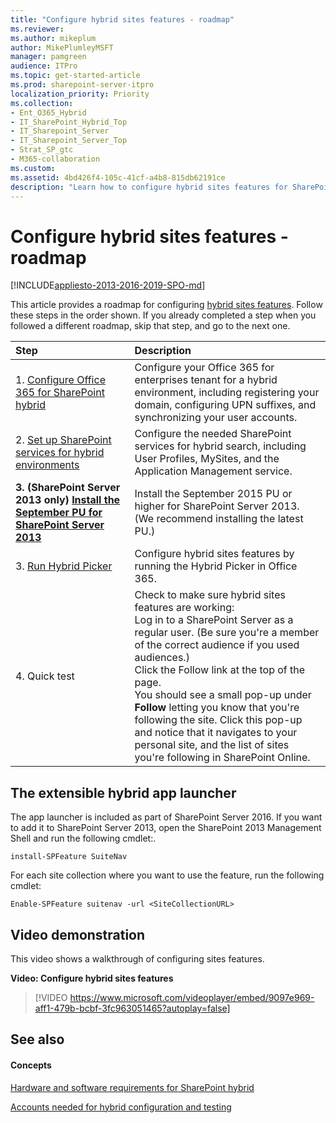```yaml
---
title: "Configure hybrid sites features - roadmap"
ms.reviewer: 
ms.author: mikeplum
author: MikePlumleyMSFT
manager: pamgreen
audience: ITPro
ms.topic: get-started-article
ms.prod: sharepoint-server-itpro
localization_priority: Priority
ms.collection:
- Ent_O365_Hybrid
- IT_SharePoint_Hybrid_Top
- IT_Sharepoint_Server
- IT_Sharepoint_Server_Top
- Strat_SP_gtc
- M365-collaboration
ms.custom: 
ms.assetid: 4bd426f4-105c-41cf-a4b8-815db62191ce
description: "Learn how to configure hybrid sites features for SharePoint hybrid with Office 365."
---
```


# Configure hybrid sites features - roadmap

[!INCLUDE[appliesto-2013-2016-2019-SPO-md](../includes/appliesto-2013-2016-2019-SPO-md.md)]
  
This article provides a roadmap for configuring [hybrid sites features](sharepoint-hybrid-sites-and-search.md#SitesFeatures). Follow these steps in the order shown. If you already completed a step when you followed a different roadmap, skip that step, and go to the next one.
  
|**Step**|**Description**|
|:-----|:-----|
|1. [Configure Office 365 for SharePoint hybrid](configure-office-365-for-sharepoint-hybrid.md) <br/> |Configure your Office 365 for enterprises tenant for a hybrid environment, including registering your domain, configuring UPN suffixes, and synchronizing your user accounts.  <br/> |
|2. [Set up SharePoint services for hybrid environments](set-up-sharepoint-services-for-hybrid-environments.md) <br/> |Configure the needed SharePoint services for hybrid search, including User Profiles, MySites, and the Application Management service.  <br/> |
|**3. (SharePoint Server 2013 only) [Install the September PU for SharePoint Server 2013](/officeupdates/sharepoint-updates)** <br/> |Install the September 2015 PU or higher for SharePoint Server 2013. (We recommend installing the latest PU.)  <br/> |
|3. [Run Hybrid Picker](run-hybrid-picker.md) <br/> |Configure hybrid sites features by running the Hybrid Picker in Office 365.  <br/> |
|4. Quick test  <br/> | Check to make sure hybrid sites features are working:  <br/>  Log in to a SharePoint Server as a regular user. (Be sure you're a member of the correct audience if you used audiences.)  <br/>  Click the Follow link at the top of the page.  <br/>  You should see a small pop-up under **Follow** letting you know that you're following the site. Click this pop-up and notice that it navigates to your personal site, and the list of sites you're following in SharePoint Online.  <br/> |
   
## The extensible hybrid app launcher

The app launcher is included as part of SharePoint Server 2016. If you want to add it to SharePoint Server 2013, open the SharePoint 2013 Management Shell and run the following cmdlet:.
  
```
install-SPFeature SuiteNav
```

For each site collection where you want to use the feature, run the following cmdlet:
  
```
Enable-SPFeature suitenav -url <SiteCollectionURL>
```

## Video demonstration

This video shows a walkthrough of configuring sites features.
  
**Video: Configure hybrid sites features**

> [!VIDEO https://www.microsoft.com/videoplayer/embed/9097e969-aff1-479b-bcbf-3fc963051465?autoplay=false]
## See also

#### Concepts

[Hardware and software requirements for SharePoint hybrid](hardware-and-software-requirements-for-sharepoint-hybrid.md)
  
[Accounts needed for hybrid configuration and testing](accounts-needed-for-hybrid-configuration-and-testing.md)

